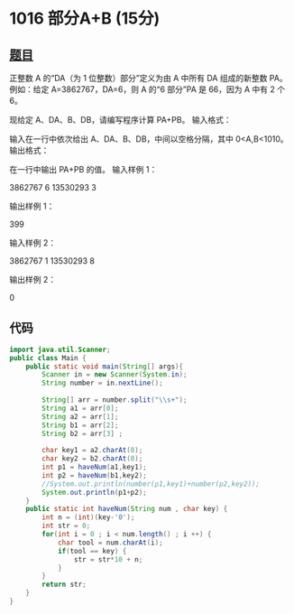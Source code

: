 # 1016 部分A+B (15分)
## [题目](https://pintia.cn/problem-sets/994805260223102976/problems/994805306310115328)
正整数 A 的“D​A​​（为 1 位整数）部分”定义为由 A 中所有 D​A​​ 组成的新整数 P​A​​。例如：给定 A=3862767，D​A​​=6，则 A 的“6 部分”P​A​​ 是 66，因为 A 中有 2 个 6。

现给定 A、D​A​​、B、D​B​​，请编写程序计算 P​A​​+P​B​​。
输入格式：

输入在一行中依次给出 A、D​A​​、B、D​B​​，中间以空格分隔，其中 0<A,B<10​10​​。
输出格式：

在一行中输出 P​A​​+P​B​​ 的值。
输入样例 1：

3862767 6 13530293 3

输出样例 1：

399

输入样例 2：

3862767 1 13530293 8

输出样例 2：

0

## 代码
```java
import java.util.Scanner;
public class Main {
	public static void main(String[] args){
		Scanner in = new Scanner(System.in);
		String number = in.nextLine();
		
		String[] arr = number.split("\\s+");
		String a1 = arr[0];
		String a2 = arr[1];
		String b1 = arr[2];
		String b2 = arr[3] ;
		
		char key1 = a2.charAt(0);
		char key2 = b2.charAt(0);
		int p1 = haveNum(a1,key1);
		int p2 = haveNum(b1,key2);
		//System.out.println(number(p1,key1)+number(p2,key2));
		System.out.println(p1+p2);
	}
	public static int haveNum(String num , char key) {
		int n = (int)(key-'0');
		int str = 0;
		for(int i = 0 ; i < num.length() ; i ++) {
			char tool = num.charAt(i);
			if(tool == key) {
				str = str*10 + n;
			}
		}
		return str;
	}
}

```
